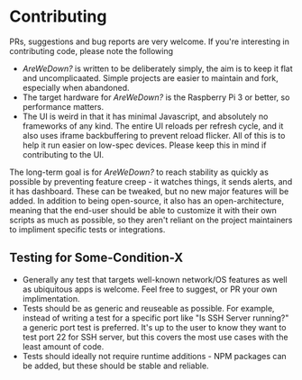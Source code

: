 # Contributing

PRs, suggestions and bug reports are very welcome. If you're interesting in contributing code, please note the following

- *AreWeDown?* is written to be deliberately simply, the aim is to keep it flat and uncomplicaated. Simple projects are easier to maintain and fork, especially when abandoned.
- The target hardware for *AreWeDown?* is the Raspberry Pi 3 or better, so performance matters.
- The UI is weird in that it has minimal Javascript, and absolutely no frameworks of any kind. The entire UI reloads per refresh cycle, and it also uses iframe backbuffering to prevent reload flicker. All of this is to help it run easier on low-spec devices. Please keep this in mind if contributing to the UI.

 The long-term goal is for *AreWeDown?* to reach stability as quickly as possible by preventing feature creep - it watches things, it sends alerts, and it has dashboard. These can be tweaked, but no new major features will be added. In addition to being open-source, it also has an open-architecture, meaning that the end-user should be able to customize it with their own scripts as much as possible, so they aren't reliant on the project maintainers to impliment specific tests or integrations.

## Testing for Some-Condition-X 

- Generally any test that targets well-known network/OS features as well as ubiquitous apps is welcome. Feel free to suggest, or PR your own implimentation.
- Tests should be as generic and reuseable as possible. For example, instead of writing a test for a specific port like "Is SSH Server running?" a generic port test is preferred. It's up to the user to know they want to test port 22 for SSH server, but this covers the most use cases with the least amount of code.
- Tests should ideally not require runtime additions - NPM packages can be added, but these should be stable and reliable.
